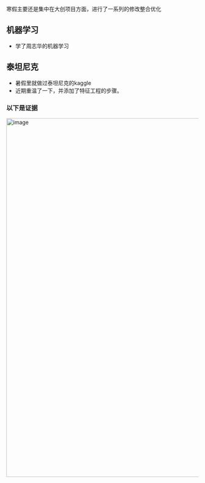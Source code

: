 寒假主要还是集中在大创项目方面，进行了一系列的修改整合优化

## 机器学习
- 学了周志华的机器学习

## 泰坦尼克
- 暑假里就做过泰坦尼克的kaggle
- 近期重温了一下，并添加了特征工程的步骤。


### 以下是证据
<img width="940" alt="image" src="https://github.com/JNAIC/23_reports/assets/98875743/d907b66d-4d96-4319-aede-d125fdf332a9">

